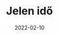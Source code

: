---
title: Jelen idő
description: Jelen idő
date: 2022-02-10
tags:
  - nyelvtan
  - igeidő
layout: layouts/post.njk
---
